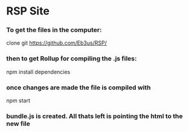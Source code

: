 # RSP Site
### To get the files in the computer:
clone git https://github.com/Eb3us/RSP/
### then to get Rollup for compiling the .js files:
npm install dependencies
### once changes are made the file is compiled with
npm start
### bundle.js is created. All thats left is pointing the html to the new file
 
